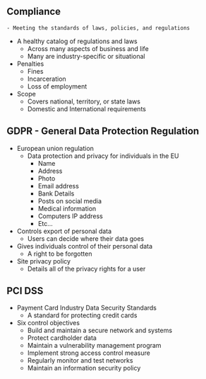 ## Compliance
	- Meeting the standards of laws, policies, and regulations
- A healthy catalog of regulations and laws
	- Across many aspects of business and life
	- Many are industry-specific or situational
- Penalties
	- Fines
	- Incarceration
	- Loss of employment
- Scope
	- Covers national, territory, or state laws
	- Domestic and International requirements
## GDPR - General Data Protection Regulation
- European union regulation
	- Data protection and privacy for individuals in the EU
		- Name
		- Address
		- Photo
		- Email address
		- Bank Details
		- Posts on social media
		- Medical information
		- Computers IP address
		- Etc...
- Controls export of personal data
	- Users can decide where their data goes
- Gives individuals control of their personal data
	- A right to be forgotten
- Site privacy policy
	- Details all of the privacy rights for a user
## PCI DSS
- Payment Card Industry Data Security Standards
	- A standard for protecting credit cards
- Six control objectives
	- Build and maintain a secure network and systems
	- Protect cardholder data
	- Maintain a vulnerability management program
	- Implement strong access control measure
	- Regularly monitor and test networks
	- Maintain an information security policy

